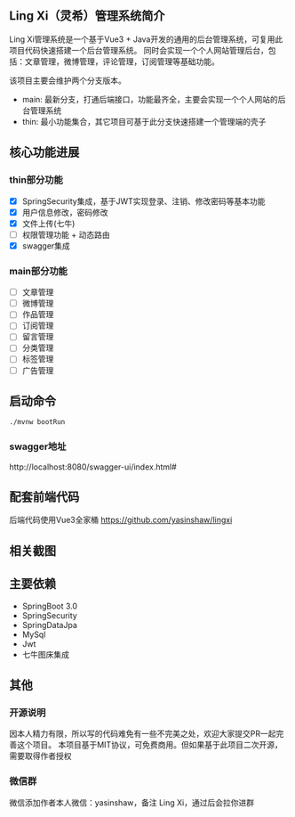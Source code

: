 ## Ling Xi（灵希）管理系统简介
Ling Xi管理系统是一个基于Vue3 + Java开发的通用的后台管理系统，可复用此项目代码快速搭建一个后台管理系统。
同时会实现一个个人网站管理后台，包括：文章管理，微博管理，评论管理，订阅管理等基础功能。

该项目主要会维护两个分支版本。
- main: 最新分支，打通后端接口，功能最齐全，主要会实现一个个人网站的后台管理系统
- thin: 最小功能集合，其它项目可基于此分支快速搭建一个管理端的壳子

## 核心功能进展
### thin部分功能
- [x] SpringSecurity集成，基于JWT实现登录、注销、修改密码等基本功能
- [x] 用户信息修改，密码修改
- [x] 文件上传(七牛)
- [ ] 权限管理功能 + 动态路由
- [x] swagger集成
### main部分功能
- [ ] 文章管理
- [ ] 微博管理
- [ ] 作品管理
- [ ] 订阅管理
- [ ] 留言管理
- [ ] 分类管理
- [ ] 标签管理
- [ ] 广告管理

## 启动命令
```bash
./mvnw bootRun
```
### swagger地址
http://localhost:8080/swagger-ui/index.html#

## 配套前端代码
后端代码使用Vue3全家桶 https://github.com/yasinshaw/lingxi

## 相关截图

## 主要依赖
- SpringBoot 3.0 
- SpringSecurity
- SpringDataJpa
- MySql
- Jwt
- 七牛图床集成

## 其他
### 开源说明
因本人精力有限，所以写的代码难免有一些不完美之处，欢迎大家提交PR一起完善这个项目。
本项目基于MIT协议，可免费商用。但如果基于此项目二次开源，需要取得作者授权

### 微信群
微信添加作者本人微信：yasinshaw，备注 Ling Xi，通过后会拉你进群